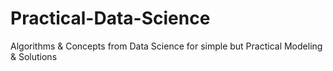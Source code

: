 # Practical-Data-Science
Algorithms &amp; Concepts from Data Science for simple but Practical Modeling &amp; Solutions
